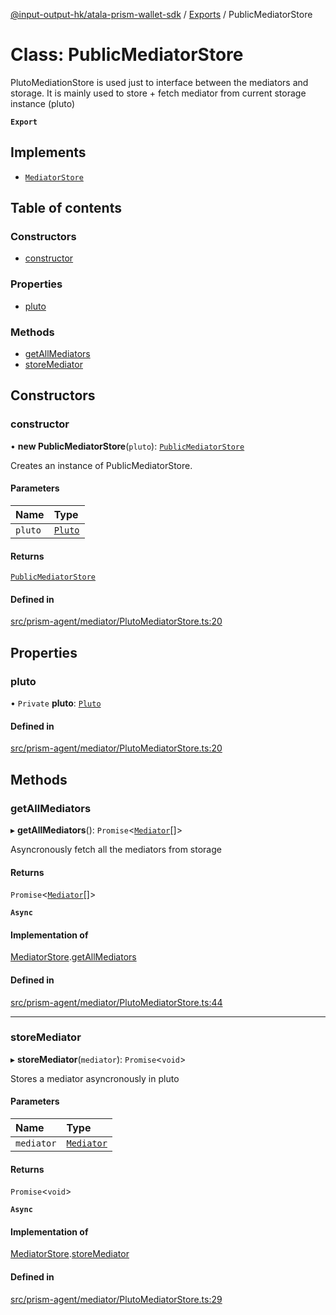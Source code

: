 [@input-output-hk/atala-prism-wallet-sdk](../README.md) / [Exports](../modules.md) / PublicMediatorStore

# Class: PublicMediatorStore

PlutoMediationStore is used just to interface between the mediators and storage.
It is mainly used to store + fetch mediator from current storage instance (pluto)

**`Export`**

## Implements

- [`MediatorStore`](../interfaces/MediatorStore.md)

## Table of contents

### Constructors

- [constructor](PublicMediatorStore.md#constructor)

### Properties

- [pluto](PublicMediatorStore.md#pluto)

### Methods

- [getAllMediators](PublicMediatorStore.md#getallmediators)
- [storeMediator](PublicMediatorStore.md#storemediator)

## Constructors

### constructor

• **new PublicMediatorStore**(`pluto`): [`PublicMediatorStore`](PublicMediatorStore.md)

Creates an instance of PublicMediatorStore.

#### Parameters

| Name | Type |
| :------ | :------ |
| `pluto` | [`Pluto`](../interfaces/Domain.Pluto.md) |

#### Returns

[`PublicMediatorStore`](PublicMediatorStore.md)

#### Defined in

[src/prism-agent/mediator/PlutoMediatorStore.ts:20](https://github.com/input-output-hk/atala-prism-wallet-sdk-ts/blob/3f28060/src/prism-agent/mediator/PlutoMediatorStore.ts#L20)

## Properties

### pluto

• `Private` **pluto**: [`Pluto`](../interfaces/Domain.Pluto.md)

#### Defined in

[src/prism-agent/mediator/PlutoMediatorStore.ts:20](https://github.com/input-output-hk/atala-prism-wallet-sdk-ts/blob/3f28060/src/prism-agent/mediator/PlutoMediatorStore.ts#L20)

## Methods

### getAllMediators

▸ **getAllMediators**(): `Promise`\<[`Mediator`](../interfaces/Domain.Mediator.md)[]\>

Asyncronously fetch all the mediators from storage

#### Returns

`Promise`\<[`Mediator`](../interfaces/Domain.Mediator.md)[]\>

**`Async`**

#### Implementation of

[MediatorStore](../interfaces/MediatorStore.md).[getAllMediators](../interfaces/MediatorStore.md#getallmediators)

#### Defined in

[src/prism-agent/mediator/PlutoMediatorStore.ts:44](https://github.com/input-output-hk/atala-prism-wallet-sdk-ts/blob/3f28060/src/prism-agent/mediator/PlutoMediatorStore.ts#L44)

___

### storeMediator

▸ **storeMediator**(`mediator`): `Promise`\<`void`\>

Stores a mediator asyncronously in pluto

#### Parameters

| Name | Type |
| :------ | :------ |
| `mediator` | [`Mediator`](../interfaces/Domain.Mediator.md) |

#### Returns

`Promise`\<`void`\>

**`Async`**

#### Implementation of

[MediatorStore](../interfaces/MediatorStore.md).[storeMediator](../interfaces/MediatorStore.md#storemediator)

#### Defined in

[src/prism-agent/mediator/PlutoMediatorStore.ts:29](https://github.com/input-output-hk/atala-prism-wallet-sdk-ts/blob/3f28060/src/prism-agent/mediator/PlutoMediatorStore.ts#L29)
